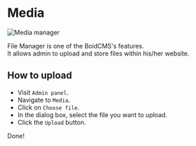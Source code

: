 # Media

![Media manager](https://boidcms.github.io/_media/media.png)

File Manager is one of the BoidCMS's features.     
It allows admin to upload and store files within his/her website.      

## How to upload

- Visit `Admin panel`.
- Navigate to `Media`.
- Click on `Choose file`.
- In the dialog box, select the file you want to upload.
- Click the `Upload` button.

Done!
